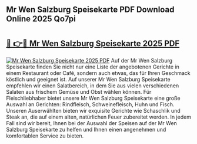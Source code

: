 ## Mr Wen Salzburg Speisekarte PDF Download Online 2025 Qo7pi

# <h2><a href="http://gc91wo.nevu.top/?p=Mr+Wen+Salzburg+Speisekarte">🔗 👉🔴 Mr Wen Salzburg Speisekarte 2025 PDF</a></h2>

[![Mr Wen Salzburg Speisekarte 2025 PDF](https://i.imgur.com/dBaPXMq.png)](http://gc91wo.nevu.top/?p=Mr+Wen+Salzburg+Speisekarte)
Auf der Mr Wen Salzburg Speisekarte finden Sie nicht nur eine Liste der angebotenen Gerichte in einem Restaurant oder Café, sondern auch etwas, das für Ihren Geschmack köstlich und geeignet ist. Auf unserer Mr Wen Salzburg Speisekarte empfehlen wir einen Salatbereich, in dem Sie aus vielen verschiedenen Salaten aus frischem Gemüse und Obst wählen können. Für Fleischliebhaber bietet unsere Mr Wen Salzburg Speisekarte eine große Auswahl an Gerichten: Rindfleisch, Schweinefleisch, Huhn und Fisch. Unseren Auserwählten bieten wir exquisite Gerichte wie Schaschlik und Steak an, die auf einem alten, natürlichen Feuer zubereitet werden. In jedem Fall sind wir bereit, Ihnen bei der Auswahl der Speisen auf der Mr Wen Salzburg Speisekarte zu helfen und Ihnen einen angenehmen und komfortablen Service zu bieten.
